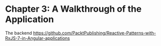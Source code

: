 # Chapter 3: A Walkthrough of the Application
The backend
https://github.com/PacktPublishing/Reactive-Patterns-with-RxJS-7-in-Angular-applications
